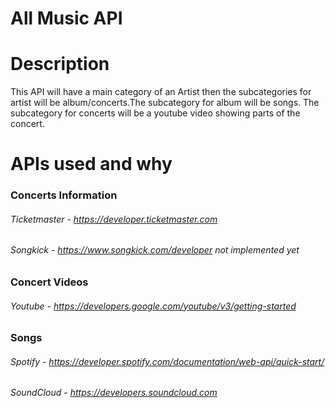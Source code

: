 # All Music API

# Description
This API will have a main category of an Artist then the subcategories for 
artist will be album/concerts.The subcategory for album will be songs. 
The subcategory for concerts will be a youtube video showing parts of the concert.

# APIs used and why
### Concerts Information
 ###### Ticketmaster - https://developer.ticketmaster.com
 ###### Songkick - https://www.songkick.com/developer not implemented yet

### Concert Videos
 ###### Youtube - https://developers.google.com/youtube/v3/getting-started
 

### Songs
 ###### Spotify - https://developer.spotify.com/documentation/web-api/quick-start/
 ###### SoundCloud - https://developers.soundcloud.com

